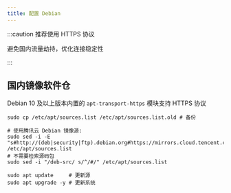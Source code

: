 ```yaml
---
title: 配置 Debian
---
```


:::caution 推荐使用 HTTPS 协议

避免国内流量劫持，优化连接稳定性

:::

## 国内镜像软件仓

Debian 10 及以上版本内置的 `apt-transport-https` 模块支持 HTTPS 协议

```shell
sudo cp /etc/apt/sources.list /etc/apt/sources.list.old # 备份

# 使用腾讯云 Debian 镜像源:
sudo sed -i -E "s#http://(deb|security|ftp).debian.org#https://mirrors.cloud.tencent.com#g" /etc/apt/sources.list
# 不需要检索源码包
sudo sed -i "/deb-src/ s/^/#/" /etc/apt/sources.list

sudo apt update     # 更新源
sudo apt upgrade -y # 更新系统
```
